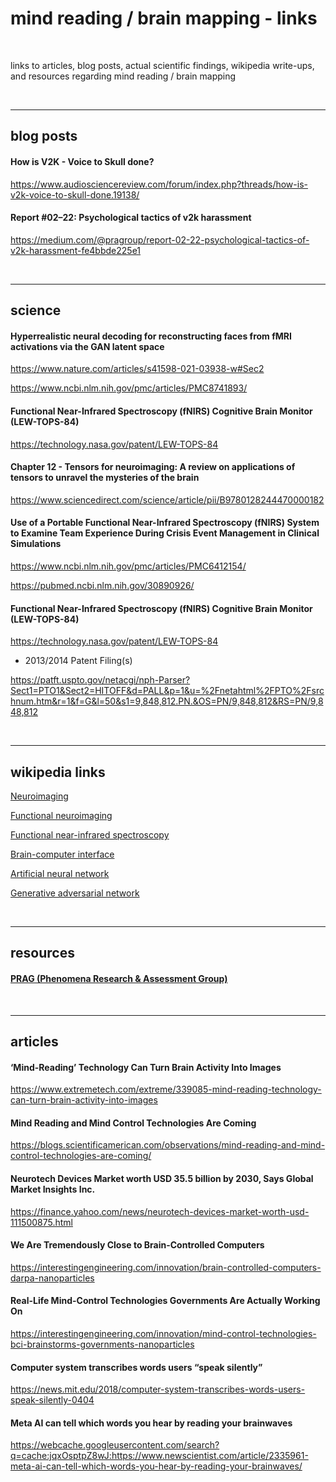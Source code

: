 # mind reading / brain mapping - links

<br />

links to articles, blog posts, actual scientific findings, wikipedia write-ups, and resources regarding mind reading / brain mapping

<br />

----

## blog posts 

#### How is V2K - Voice to Skull done?

https://www.audiosciencereview.com/forum/index.php?threads/how-is-v2k-voice-to-skull-done.19138/

#### Report #02–22: Psychological tactics of v2k harassment

https://medium.com/@pragroup/report-02-22-psychological-tactics-of-v2k-harassment-fe4bbde225e1

<br />

----

## science

#### Hyperrealistic neural decoding for reconstructing faces from fMRI activations via the GAN latent space 

https://www.nature.com/articles/s41598-021-03938-w#Sec2

https://www.ncbi.nlm.nih.gov/pmc/articles/PMC8741893/

#### Functional Near-Infrared Spectroscopy (fNIRS) Cognitive Brain Monitor (LEW-TOPS-84)

https://technology.nasa.gov/patent/LEW-TOPS-84

#### Chapter 12 - Tensors for neuroimaging: A review on applications of tensors to unravel the mysteries of the brain

https://www.sciencedirect.com/science/article/pii/B9780128244470000182

#### Use of a Portable Functional Near-Infrared Spectroscopy (fNIRS) System to Examine Team Experience During Crisis Event Management in Clinical Simulations

https://www.ncbi.nlm.nih.gov/pmc/articles/PMC6412154/

https://pubmed.ncbi.nlm.nih.gov/30890926/


#### Functional Near-Infrared Spectroscopy (fNIRS) Cognitive Brain Monitor (LEW-TOPS-84)

https://technology.nasa.gov/patent/LEW-TOPS-84

- 2013/2014 Patent Filing(s)

https://patft.uspto.gov/netacgi/nph-Parser?Sect1=PTO1&Sect2=HITOFF&d=PALL&p=1&u=%2Fnetahtml%2FPTO%2Fsrchnum.htm&r=1&f=G&l=50&s1=9,848,812.PN.&OS=PN/9,848,812&RS=PN/9,848,812

<br />

----

## wikipedia links

[Neuroimaging](https://en.wikipedia.org/wiki/Neuroimaging)

[Functional neuroimaging](https://en.wikipedia.org/wiki/Functional_neuroimaging)

[Functional near-infrared spectroscopy](https://en.wikipedia.org/wiki/Functional_near-infrared_spectroscopy)

[Brain-computer interface](https://en.wikipedia.org/wiki/Brain%E2%80%93computer_interface)

[Artificial neural network](https://en.wikipedia.org/wiki/Artificial_neural_network)

[Generative adversarial network](https://en.wikipedia.org/wiki/Generative_adversarial_network)

<br />

----

## resources 

#### [PRAG (Phenomena Research & Assessment Group)](https://medium.com/@pragroup)


<br />

----

## articles 

#### ‘Mind-Reading’ Technology Can Turn Brain Activity Into Images

https://www.extremetech.com/extreme/339085-mind-reading-technology-can-turn-brain-activity-into-images

#### Mind Reading and Mind Control Technologies Are Coming

https://blogs.scientificamerican.com/observations/mind-reading-and-mind-control-technologies-are-coming/

#### Neurotech Devices Market worth USD 35.5 billion by 2030, Says Global Market Insights Inc.

https://finance.yahoo.com/news/neurotech-devices-market-worth-usd-111500875.html

#### We Are Tremendously Close to Brain-Controlled Computers

https://interestingengineering.com/innovation/brain-controlled-computers-darpa-nanoparticles

#### Real-Life Mind-Control Technologies Governments Are Actually Working On

https://interestingengineering.com/innovation/mind-control-technologies-bci-brainstorms-governments-nanoparticles

#### Computer system transcribes words users “speak silently”

https://news.mit.edu/2018/computer-system-transcribes-words-users-speak-silently-0404

#### Meta AI can tell which words you hear by reading your brainwaves 

https://webcache.googleusercontent.com/search?q=cache:jqxOsptpZ8wJ:https://www.newscientist.com/article/2335961-meta-ai-can-tell-which-words-you-hear-by-reading-your-brainwaves/

<br />



